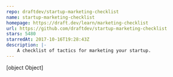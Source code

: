 ```yaml
---
repo: draftdev/startup-marketing-checklist
name: startup-marketing-checklist
homepage: https://draft.dev/learn/marketing-checklist
url: https://github.com/draftdev/startup-marketing-checklist
stars: 5480
starredAt: 2017-10-16T19:28:43Z
description: |-
    A checklist of tactics for marketing your startup.
---
```


[object Object]
